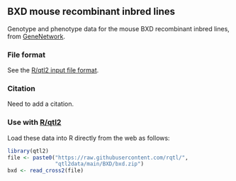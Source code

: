 ## BXD mouse recombinant inbred lines

Genotype and phenotype data for the mouse BXD recombinant inbred
lines, from [GeneNetwork](http://gn2.genenetwork.org).

### File format

See the [R/qtl2 input file format](https://kbroman.org/qtl2/assets/vignettes/input_files.html).



### Citation

Need to add a citation.



### Use with [R/qtl2](https://kbroman.org/qtl2)

Load these data into R directly from the web as follows:

```r
library(qtl2)
file <- paste0("https://raw.githubusercontent.com/rqtl/",
               "qtl2data/main/BXD/bxd.zip")
bxd <- read_cross2(file)
```
